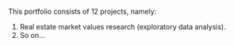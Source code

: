 This portfolio consists of 12 projects, namely:
1. Real estate market values research (exploratory data analysis).
2. So on...
